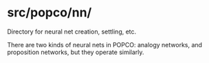 src/popco/nn/
=======

Directory for neural net creation, settling, etc.  

There are two kinds of neural nets in POPCO: analogy networks, and
proposition networks, but they operate similarly.
